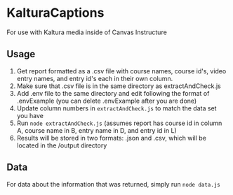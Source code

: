# KalturaCaptions
For use with Kaltura media inside of Canvas Instructure

## Usage
1. Get report formatted as a .csv file with course names, course id's, video entry names, and entry id's each in their own column.
2. Make sure that .csv file is in the same directory as extractAndCheck.js
3. Add .env file to the same directory and edit following the format of .envExample (you can delete .envExample after you are done)
4. Update column numbers in `extractAndCheck.js` to match the data set you have
5. Run `node extractAndCheck.js` (assumes report has course id in column A, course name in B, entry name in D, and entry id in L)
6. Results will be stored in two formats: .json and .csv, which will be located in the /output directory

## Data
For data about the information that was returned, simply run `node data.js`

